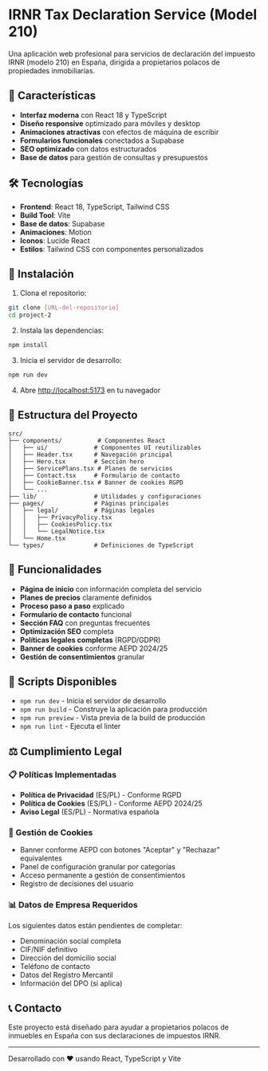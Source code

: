 # IRNR Tax Declaration Service (Model 210)

Una aplicación web profesional para servicios de declaración del impuesto IRNR (modelo 210) en España, dirigida a propietarios polacos de propiedades inmobiliarias.

## 🌟 Características

- **Interfaz moderna** con React 18 y TypeScript
- **Diseño responsive** optimizado para móviles y desktop
- **Animaciones atractivas** con efectos de máquina de escribir
- **Formularios funcionales** conectados a Supabase
- **SEO optimizado** con datos estructurados
- **Base de datos** para gestión de consultas y presupuestos

## 🛠️ Tecnologías

- **Frontend**: React 18, TypeScript, Tailwind CSS
- **Build Tool**: Vite
- **Base de datos**: Supabase
- **Animaciones**: Motion
- **Iconos**: Lucide React
- **Estilos**: Tailwind CSS con componentes personalizados

## 🚀 Instalación

1. Clona el repositorio:
```bash
git clone [URL-del-repositorio]
cd project-2
```

2. Instala las dependencias:
```bash
npm install
```

3. Inicia el servidor de desarrollo:
```bash
npm run dev
```

4. Abre [http://localhost:5173](http://localhost:5173) en tu navegador

## 📁 Estructura del Proyecto

```
src/
├── components/          # Componentes React
│   ├── ui/             # Componentes UI reutilizables
│   ├── Header.tsx      # Navegación principal
│   ├── Hero.tsx        # Sección hero
│   ├── ServicePlans.tsx # Planes de servicios
│   ├── Contact.tsx     # Formulario de contacto
│   ├── CookieBanner.tsx # Banner de cookies RGPD
│   └── ...
├── lib/                # Utilidades y configuraciones
├── pages/              # Páginas principales
│   ├── legal/          # Páginas legales
│   │   ├── PrivacyPolicy.tsx
│   │   ├── CookiesPolicy.tsx
│   │   └── LegalNotice.tsx
│   └── Home.tsx
└── types/              # Definiciones de TypeScript
```

## 🎯 Funcionalidades

- **Página de inicio** con información completa del servicio
- **Planes de precios** claramente definidos
- **Proceso paso a paso** explicado
- **Formulario de contacto** funcional
- **Sección FAQ** con preguntas frecuentes
- **Optimización SEO** completa
- **Políticas legales completas** (RGPD/GDPR)
- **Banner de cookies** conforme AEPD 2024/25
- **Gestión de consentimientos** granular

## 🔧 Scripts Disponibles

- `npm run dev` - Inicia el servidor de desarrollo
- `npm run build` - Construye la aplicación para producción
- `npm run preview` - Vista previa de la build de producción
- `npm run lint` - Ejecuta el linter

## ⚖️ Cumplimiento Legal

### 📋 Políticas Implementadas
- **Política de Privacidad** (ES/PL) - Conforme RGPD
- **Política de Cookies** (ES/PL) - Conforme AEPD 2024/25
- **Aviso Legal** (ES/PL) - Normativa española

### 🍪 Gestión de Cookies
- Banner conforme AEPD con botones "Aceptar" y "Rechazar" equivalentes
- Panel de configuración granular por categorías
- Acceso permanente a gestión de consentimientos
- Registro de decisiones del usuario

### 📊 Datos de Empresa Requeridos
Los siguientes datos están pendientes de completar:
- Denominación social completa
- CIF/NIF definitivo
- Dirección del domicilio social
- Teléfono de contacto
- Datos del Registro Mercantil
- Información del DPO (si aplica)

## 📞 Contacto

Este proyecto está diseñado para ayudar a propietarios polacos de inmuebles en España con sus declaraciones de impuestos IRNR.

---

Desarrollado con ❤️ usando React, TypeScript y Vite